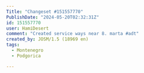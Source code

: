 ```yaml
---
Title: "Changeset #151557770"
PublishDate: "2024-05-20T02:32:31Z"
id: 151557770
user: HamiDesert
comment: "Created service ways near 8. marta #adt"
created_by: JOSM/1.5 (18969 en)
tags:
  - Montenegro
  - Podgorica

---
```

